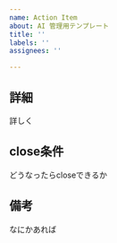 ```yaml
---
name: Action Item
about: AI 管理用テンプレート
title: ''
labels: ''
assignees: ''

---
```


## 詳細
詳しく

## close条件
どうなったらcloseできるか

## 備考
なにかあれば

<!--
## 注意
- 割り当てれるなら`Assignees`を割り当てる
- `Projects`として`6U AOCS team (private)`を設定する
  - `Status`を`ToDo`などに設定する
- 必ず`priority` ラベルを付けること
  - high: 試験などの関係ですぐさま対応してほしい
  - middle: 通常これ
  - low: ゆっくりで良いもの
- 必ず`update`ラベルをつけること
  - major: 後方互換性なしのI/F変更
  - minor: 後方互換性ありのI/F変更
  - patch: I/F変更なし
- テンプレート記述は残さず、削除したり`NA`と書き換えたりする
-->

